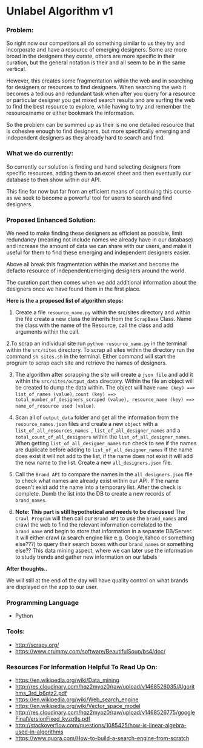 # Unlabel Algorithm v1

### Problem:
So right now our competitors all do something similar to us they try and incorporate and have a resource of emerging designers. Some are more broad in the designers they curate, others are more specific in their curation, but the general notation is their and all seem to be in the same vertical.

However, this creates some fragmentation within the web and in searching for designers or resources to find designers. When searching the web it becomes a tedious and redundant task when after you query for a resource or particular designer you get mixed search results and are surfing the web to find the best resource to explore, while having to try and remember the resource/name or either bookmark the information. 

So the problem can be summed up as their is no one detailed resource that is cohesive enough to find designers, but more specifically emerging and independent designers as they already hard to search and find.


### What we do currently:
So currently our solution is finding and hand selecting designers from specific resources, adding them to an excel sheet and then eventually our database to then show within our API. 

This fine for now but far from an efficient means of continuing this course as we seek to become a powerful tool for users to search and find designers.


### Proposed Enhanced Solution:
We need to make finding these designers as efficient as possible, limit redundancy (meaning not include names we already have in our database) and increase the amount of data we can share with our users, and make it useful for them to find these emerging and independent designers easier.

Above all break this fragmentation within the market and become the defacto resource of independent/emerging designers around the world. 

The curation part then comes when we add additional information about the designers once we have found them in the first place. 


**Here is the a proposed list of algorithm steps:**

1. Create a file `resource_name.py` within the src/sites directory and within the file create a new class the inherits from the `ScrapBase` Class. Name the class with the name of the Resource, call the class and add arguments within the call.

2.To scrap an individual site run `python resource_name.py` in the terminal within the `src/sites` directory. To scrap all sites within the directory run the command `sh sites.sh` in the terminal. Either command will start the program to scrap each site and retrieve the names of designers. 


3. The algorithm after scrapping the site will create a `json file` and add it within the `src/sites/output_data` directory. Within the file an object will be created to dump the data within. The object will have `name (key) ==> list_of_names (value)`, `count (key) ==> total_number_of_designers_scraped (value), resource_name (key) ==> name_of_resource used (value)`. 

4. Scan all of `output_data` folder and get all the information from the `resource_names.json` files and create a new `object` with a `list_of_all_resources_names `, `list_of_all_designer_names` and a `total_count_of_all_designers` within the `list_of_all_designer_names`. When getting `list_of_all_designer_names` run check to see if the names are duplicate before adding to `list_of_all_designer_names` If the name does exist it will not add to the list, if the name does not exist it will add the new name to the list. Create a new `all_designers.json` file.

5. Call the `Brand API` to compare the names in the `all_designers.json` file to check what names are already exist within our API. If the name doesn't exist add the name into a temporary list. After the check is complete. Dumb the list into the DB to create a new records of `brand_names`. 

6. **Note: This part is still hypothetical and needs to be discussed** The `Crawl Program` will then call our `Brand API` to use the `brand_names` and crawl the  web to find the relevant information correlated to the `brand_name` and begin to store that information in a separate DB/Server. It will either crawl (a search engine like e.g. Google,Yahoo or something else???) to query their search boxes with our `brand_names` or something else?? This data mining aspect, where we can later use the information to study trends and gather new information on our labels

**After thoughts..**

We will still at the end of the day will have quality control on what brands are displayed on the app to our user. 

### Programming Language 
+ Python

### Tools:
+ http://scrapy.org/
+ https://www.crummy.com/software/BeautifulSoup/bs4/doc/

### Resources For Information Helpful To Read Up On:
+ https://en.wikipedia.org/wiki/Data_mining
+ http://res.cloudinary.com/hqz2myoz0/raw/upload/v1468526035/Algorithms_3rd_b6qtz2.pdf
+ https://en.wikipedia.org/wiki/Web_search_engine
+ https://en.wikipedia.org/wiki/Vector_space_model
+ http://res.cloudinary.com/hqz2myoz0/raw/upload/v1468526775/googleFinalVersionFixed_kvzp9s.pdf
+ http://stackoverflow.com/questions/1085425/how-is-linear-algebra-used-in-algorithms
+ https://www.quora.com/How-to-build-a-search-engine-from-scratch

